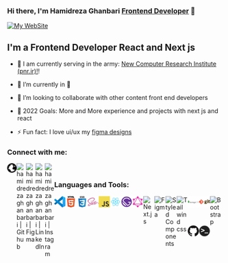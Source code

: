 ### Hi there, I'm Hamidreza Ghanbari [Frontend Developer][website] 👋

[![My WebSite](https://hamidreza-ghanbari.vercel.app)](https://hamidreza-ghanbari.app)

## I'm a Frontend Developer React and Next js

- 🔭 I am currently serving in the army: [New Computer Research Institute (pnr.ir)!][pnr]!

- 🌱 I’m currently in 🤣

- 👯 I’m looking to collaborate with other content front end developers

- 🥅 2022 Goals: More and More experience and projects with next js and react

- ⚡ Fun fact: I love ui/ux my [figma designs][figma]

### Connect with me:

[<img align="left" alt="hamidreza-ghanbari.vercel.app" width="22px" src="https://raw.githubusercontent.com/iconic/open-iconic/master/svg/globe.svg" />][website]

[<img align="left" alt="hamidreza ghanbari | Github" width="22px" src="https://cdn.jsdelivr.net/npm/simple-icons@v3/icons/github.svg" />][github]

[<img align="left" alt="hamidreza ghanbari | Figma" width="22px" src="https://cdn.jsdelivr.net/npm/simple-icons@v3/icons/figma.svg" />][figma]

[<img align="left" alt="hamidreza ghanbari | LinkedIn" width="22px" src="https://cdn.jsdelivr.net/npm/simple-icons@v3/icons/linkedin.svg" />][linkedin]

[<img align="left" alt="hamidreza ghanbari | Instagram" width="22px" src="https://cdn.jsdelivr.net/npm/simple-icons@v3/icons/instagram.svg" />][instagram]

<br />

### Languages and Tools:

[<img align="left" alt="Visual Studio Code" width="26px" src="https://raw.githubusercontent.com/github/explore/80688e429a7d4ef2fca1e82350fe8e3517d3494d/topics/visual-studio-code/visual-studio-code.png" />][website]

[<img align="left" alt="HTML5" width="26px" src="https://raw.githubusercontent.com/github/explore/80688e429a7d4ef2fca1e82350fe8e3517d3494d/topics/html/html.png" />][website]

[<img align="left" alt="CSS3" width="26px" src="https://raw.githubusercontent.com/github/explore/80688e429a7d4ef2fca1e82350fe8e3517d3494d/topics/css/css.png" />][website]

[<img align="left" alt="Sass" width="26px" src="https://raw.githubusercontent.com/github/explore/80688e429a7d4ef2fca1e82350fe8e3517d3494d/topics/sass/sass.png" />][website]

[<img align="left" alt="JavaScript" width="26px" src="https://raw.githubusercontent.com/github/explore/80688e429a7d4ef2fca1e82350fe8e3517d3494d/topics/javascript/javascript.png" />][website]

[<img align="left" alt="React" width="26px" src="https://raw.githubusercontent.com/github/explore/80688e429a7d4ef2fca1e82350fe8e3517d3494d/topics/react/react.png" />][website]

[<img align="left" alt="Gatsby" width="26px" src="https://raw.githubusercontent.com/github/explore/e94815998e4e0713912fed477a1f346ec04c3da2/topics/gatsby/gatsby.png" />][website]

[<img align="left" alt="GraphQL" width="26px" src="https://raw.githubusercontent.com/github/explore/80688e429a7d4ef2fca1e82350fe8e3517d3494d/topics/graphql/graphql.png" />][website]

[<img align="left" alt="Next.js" width="26px" src="https://cdn.jsdelivr.net/npm/simple-icons@3.13.0/icons/next-dot-js.svg" />][website]

[<img align="left" alt="Figma" width="26px" src="https://cdn.jsdelivr.net/npm/simple-icons@3.13.0/icons/figma.svg" />][website]

[<img align="left" alt="Styled Components" width="26px" src="https://cdn.jsdelivr.net/npm/simple-icons@3.13.0/icons/styled-components.svg" />][website]

[<img align="left" alt="Tailwind css" width="26px" src="https://cdn.jsdelivr.net/npm/simple-icons@3.13.0/icons/tailwindcss.svg" />][website]

[<img align="left" alt="MongoDB" width="26px" src="https://raw.githubusercontent.com/github/explore/80688e429a7d4ef2fca1e82350fe8e3517d3494d/topics/mongodb/mongodb.png" />][website]

[<img align="left" alt="Git" width="26px" src="https://raw.githubusercontent.com/github/explore/80688e429a7d4ef2fca1e82350fe8e3517d3494d/topics/git/git.png" />][website]
[<img align="left" alt="Bootstrap" width="26px" src="https://cdn.jsdelivr.net/npm/simple-icons@3.13.0/icons/bootstrap.svg" />][website]

[<img align="left" alt="GitHub" width="26px" src="https://raw.githubusercontent.com/github/explore/78df643247d429f6cc873026c0622819ad797942/topics/github/github.png" />][website]

[<img align="left" alt="Terminal" width="26px" src="https://raw.githubusercontent.com/github/explore/80688e429a7d4ef2fca1e82350fe8e3517d3494d/topics/terminal/terminal.png" />][website]

[website]: https://hamidreza-ghanbari.vercel.app
[pnr]: https://pnr.ir
[github]: https://github.com/hamidrezaghanbari
[figma]: https://figma.com/hamidghanbari
[instagram]: https://instagram.com/ryo_ishizaki
[linkedin]: https://linkedin.com/in/hamidrezaghanbari
